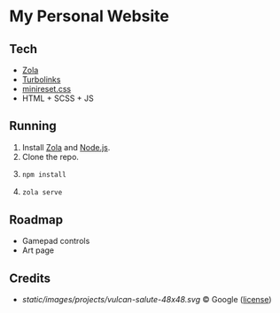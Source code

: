 # My Personal Website

## Tech

- [Zola](https://www.getzola.org/)
- [Turbolinks](https://github.com/turbolinks/turbolinks)
- [minireset.css](https://jgthms.com/minireset.css/)
- HTML + SCSS + JS

## Running

1. Install [Zola](https://www.getzola.org/) and [Node.js](https://nodejs.org/).
2. Clone the repo.
3. ```sh
   npm install
   ```
4. ```sh
   zola serve
   ```

## Roadmap

- Gamepad controls
- Art page

## Credits

- _static/images/projects/vulcan-salute-48x48.svg_ &copy; Google ([license](https://github.com/googlefonts/noto-emoji/blob/master/LICENSE))
